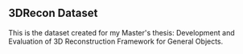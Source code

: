 ## 3DRecon Dataset

This is the dataset created for my Master's thesis: Development and Evaluation of 3D Reconstruction Framework for General Objects.
